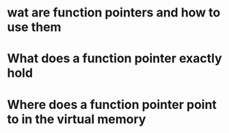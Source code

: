 # wat are function pointers and how to use them
# What does a function pointer exactly hold
# Where does a function pointer point to in the virtual memory
